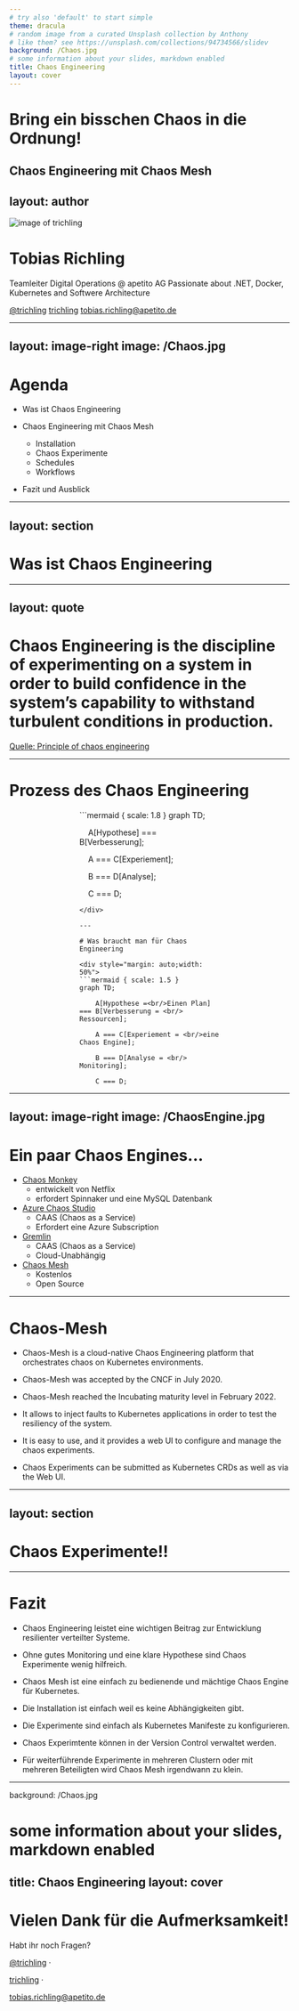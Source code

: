 ```yaml
---
# try also 'default' to start simple
theme: dracula
# random image from a curated Unsplash collection by Anthony
# like them? see https://unsplash.com/collections/94734566/slidev
background: /Chaos.jpg
# some information about your slides, markdown enabled
title: Chaos Engineering
layout: cover
---
```


# Bring ein bisschen Chaos in die Ordnung!

Chaos Engineering mit Chaos Mesh
---
layout: author
---

![image of trichling](/TobiFace.jpg)


# Tobias Richling

Teamleiter Digital Operations @ apetito AG
Passionate about .NET, Docker, Kubernetes and Softwere Architecture

<footer >

<iconoir-twitter /> [@trichling](https://twitter.com/trichling)
<iconoir-github /> [trichling](https://github.com/trichling)
<iconoir-mail /> [tobias.richling@apetito.de](mailto:tobias.richling@apetito.de)

</footer>

---
layout: image-right
image: /Chaos.jpg
---
# Agenda

- Was ist Chaos Engineering

- Chaos Engineering mit Chaos Mesh
    - Installation
    - Chaos Experimente
    - Schedules
    - Workflows

- Fazit und Ausblick

---
layout: section
---

# Was ist Chaos Engineering

---
layout: quote
---

# Chaos Engineering is the discipline of <span v-mark.red>experimenting</span> on a system in order to build <span v-mark.red>confidence</span> in the system’s capability to <span v-mark.red>withstand</span> turbulent conditions in production.

[Quelle: Principle of chaos engineering](https://principlesofchaos.org/)

---

# Prozess des Chaos Engineering

<div style="margin: auto;width: 50%">
```mermaid { scale: 1.8 }
graph TD;
 
    A[Hypothese] === B[Verbesserung];
 
    A === C[Experiement];
 
    B === D[Analyse];
 
    C === D;

```
</div>

---

# Was braucht man für Chaos Engineering

<div style="margin: auto;width: 50%">
```mermaid { scale: 1.5 }
graph TD;
 
    A[Hypothese =<br/>Einen Plan] === B[Verbesserung = <br/> Ressourcen];
 
    A === C[Experiement = <br/>eine Chaos Engine];
 
    B === D[Analyse = <br/> Monitoring];
 
    C === D;

```
</div>


---
layout: image-right
image: /ChaosEngine.jpg
---

# Ein paar Chaos Engines...

- [Chaos Monkey](https://github.com/Netflix/chaosmonkey?tab=readme-ov-file)
    - entwickelt von Netflix
    - erfordert Spinnaker und eine MySQL Datenbank
- [Azure Chaos Studio](https://learn.microsoft.com/en-us/azure/chaos-studio/chaos-studio-overview)
    - CAAS (Chaos as a Service)
    - Erfordert eine Azure Subscription
- [Gremlin ](https://www.gremlin.com/)
    - CAAS (Chaos as a Service)
    - Cloud-Unabhängig
- [Chaos Mesh](https://chaos-mesh.org/)
    - Kostenlos
    - Open Source

---

# Chaos-Mesh

- Chaos-Mesh is a cloud-native Chaos Engineering platform that orchestrates chaos on Kubernetes environments.

- Chaos-Mesh was accepted by the CNCF in July 2020.

- Chaos-Mesh reached the Incubating maturity level in February 2022.

- It allows to inject faults to Kubernetes applications in order to test the resiliency of the system.

- It is easy to use, and it provides a web UI to configure and manage the chaos experiments.

- Chaos Experiments can be submitted as Kubernetes CRDs as well as via the Web UI.

---
layout: section
---

# Chaos Experimente!!

---

# Fazit

<v-clicks>

- Chaos Engineering leistet eine wichtigen Beitrag zur Entwicklung resilienter verteilter Systeme.

- Ohne gutes Monitoring und eine klare Hypothese sind Chaos Experimente wenig hilfreich.

- Chaos Mesh ist eine einfach zu bedienende und mächtige Chaos Engine für Kubernetes.

- Die Installation ist einfach weil es keine Abhängigkeiten gibt.

- Die Experimente sind einfach als Kubernetes Manifeste zu konfigurieren.

- Chaos Experimtente können in der Version Control verwaltet werden.

- Für weiterführende Experimente in mehreren Clustern oder mit mehreren Beteiligten wird Chaos Mesh irgendwann zu klein.

</v-clicks>

---
background: /Chaos.jpg
# some information about your slides, markdown enabled
title: Chaos Engineering
layout: cover
---

# Vielen Dank für die Aufmerksamkeit!

Habt ihr noch Fragen?

<div absolute bottom-5 right-0 left-0 text-center fw300>

<iconoir-twitter /> [@trichling](https://twitter.com/trichling)   · 

<iconoir-github /> [trichling](https://github.com/trichling) ·  

<iconoir-mail /> [tobias.richling@apetito.de](mailto:tobias.richling@apetito.de)


</div>
